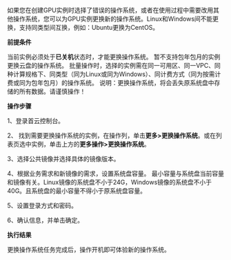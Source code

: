如果您在创建GPU实例时选择了错误的操作系统，或者在使用过程中需要改用其他操作系统，您可以为GPU实例更换新的操作系统。Linux和Windows间不能更换，支持同类型间互换，例如：Ubuntu更换为CentOS。

**前提条件**

当前实例必须处于**已关机**状态时，才能更换操作系统。
暂不支持包年包月的实例更换云盘的操作系统。
批量操作时，选择的实例需在同一可用区、同一VPC、同种计算规格下、同类型（同为Linux或同为Windows）、同计费方式（同为按需计费或同为包年包月）的操作系统。
说明：更换操作系统，将会丢失原系统盘中存储的所有数据。请谨慎操作！

**操作步骤**

1、登录首云控制台。

2、 找到需要更换操作系统的实例，在操作列，单击**更多>更换操作系统**。或在列表页选中实例，单击上方的**更多操作>更换操作系统**。

3、选择公共镜像并选择具体的镜像版本。

4、根据业务需求和新镜像的需求，设置系统盘容量。
最小容量与系统盘当前容量和镜像有关。Linux镜像的系统盘不小于24G，Windows镜像的系统盘不小于40G。且系统盘的最小容量不得小于原系统盘容量。

5、设置登录方式和密码。

6、确认信息，并单击确定。

**执行结果**

更换操作系统任务完成后，操作开机即可体验新的操作系统。
